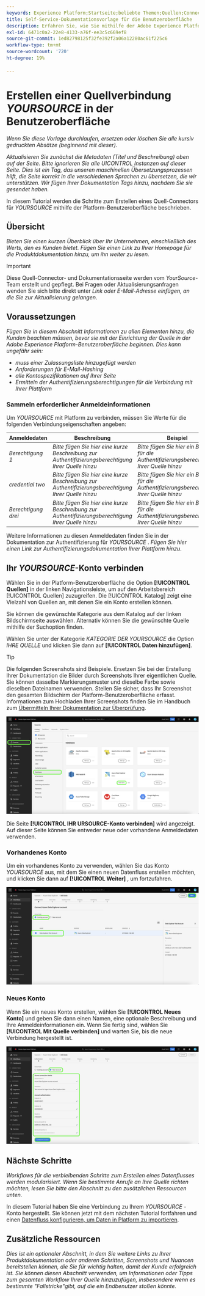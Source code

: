 ```yaml
---
keywords: Experience Platform;Startseite;beliebte Themen;Quellen;Connectoren;Quell-Connectoren;Quellen-SDK;SDK
title: Self-Service-Dokumentationsvorlage für die Benutzeroberfläche
description: Erfahren Sie, wie Sie mithilfe der Adobe Experience Platform-Benutzeroberfläche eine Quellverbindung von YOURSOURCE erstellen.
exl-id: 6471c0a2-22e8-4133-a76f-ee3c5c669ef8
source-git-commit: 1ed82798125f32fe392f2a06a12280ac61f225c6
workflow-type: tm+mt
source-wordcount: '720'
ht-degree: 19%

---
```


# Erstellen einer Quellverbindung *YOURSOURCE* in der Benutzeroberfläche

*Wenn Sie diese Vorlage durchlaufen, ersetzen oder löschen Sie alle kursiv gedruckten Absätze (beginnend mit dieser).*

*Aktualisieren Sie zunächst die Metadaten (Titel und Beschreibung) oben auf der Seite. Bitte ignorieren Sie alle UICONTROL Instanzen auf dieser Seite. Dies ist ein Tag, das unseren maschinellen Übersetzungsprozessen hilft, die Seite korrekt in die verschiedenen Sprachen zu übersetzen, die wir unterstützen. Wir fügen Ihrer Dokumentation Tags hinzu, nachdem Sie sie gesendet haben.*

In diesem Tutorial werden die Schritte zum Erstellen eines Quell-Connectors für *YOURSOURCE* mithilfe der Platform-Benutzeroberfläche beschrieben.

## Übersicht

*Bieten Sie einen kurzen Überblick über Ihr Unternehmen, einschließlich des Werts, den es Kunden bietet. Fügen Sie einen Link zu Ihrer Homepage für die Produktdokumentation hinzu, um ihn weiter zu lesen.*

>[!IMPORTANT]
>
>Diese Quell-Connector- und Dokumentationsseite werden vom *YourSource*-Team erstellt und gepflegt. Bei Fragen oder Aktualisierungsanfragen wenden Sie sich bitte direkt unter *Link oder E-Mail-Adresse einfügen, an die Sie zur Aktualisierung gelangen*.

## Voraussetzungen

*Fügen Sie in diesem Abschnitt Informationen zu allen Elementen hinzu, die Kunden beachten müssen, bevor sie mit der Einrichtung der Quelle in der Adobe Experience Platform-Benutzeroberfläche beginnen. Dies kann ungefähr sein:*

* *muss einer Zulassungsliste hinzugefügt werden*
* *Anforderungen für E-Mail-Hashing*
* *alle Kontospezifikationen auf Ihrer Seite*
* *Ermitteln der Authentifizierungsberechtigungen für die Verbindung mit Ihrer Plattform*

### Sammeln erforderlicher Anmeldeinformationen

Um *YOURSOURCE* mit Platform zu verbinden, müssen Sie Werte für die folgenden Verbindungseigenschaften angeben:

| Anmeldedaten | Beschreibung | Beispiel |
| --- | --- | --- |
| *Berechtigung 1* | *Bitte fügen Sie hier eine kurze Beschreibung zur Authentifizierungsberechtigung Ihrer Quelle hinzu* | *Bitte fügen Sie hier ein Beispiel für die Authentifizierungsberechtigung Ihrer Quelle hinzu* |
| *credential two* | *Bitte fügen Sie hier eine kurze Beschreibung zur Authentifizierungsberechtigung Ihrer Quelle hinzu* | *Bitte fügen Sie hier ein Beispiel für die Authentifizierungsberechtigung Ihrer Quelle hinzu* |
| *Berechtigung drei* | *Bitte fügen Sie hier eine kurze Beschreibung zur Authentifizierungsberechtigung Ihrer Quelle hinzu* | *Bitte fügen Sie hier ein Beispiel für die Authentifizierungsberechtigung Ihrer Quelle hinzu* |

Weitere Informationen zu diesen Anmeldedaten finden Sie in der Dokumentation zur Authentifizierung für *YOURSOURCE* . *Fügen Sie hier einen Link zur Authentifizierungsdokumentation Ihrer Plattform hinzu*.

## Ihr *YOURSOURCE*-Konto verbinden

Wählen Sie in der Platform-Benutzeroberfläche die Option **[!UICONTROL Quellen]** in der linken Navigationsleiste, um auf den Arbeitsbereich [!UICONTROL Quellen] zuzugreifen. Die [!UICONTROL Katalog] zeigt eine Vielzahl von Quellen an, mit denen Sie ein Konto erstellen können.

Sie können die gewünschte Kategorie aus dem Katalog auf der linken Bildschirmseite auswählen. Alternativ können Sie die gewünschte Quelle mithilfe der Suchoption finden.

Wählen Sie unter der Kategorie *KATEGORIE DER YOURSOURCE* die Option *IHRE QUELLE* und klicken Sie dann auf **[!UICONTROL Daten hinzufügen]**.

>[!TIP]
>
>Die folgenden Screenshots sind Beispiele. Ersetzen Sie bei der Erstellung Ihrer Dokumentation die Bilder durch Screenshots Ihrer eigentlichen Quelle. Sie können dasselbe Markierungsmuster und dieselbe Farbe sowie dieselben Dateinamen verwenden. Stellen Sie sicher, dass Ihr Screenshot den gesamten Bildschirm der Platform-Benutzeroberfläche erfasst. Informationen zum Hochladen Ihrer Screenshots finden Sie im Handbuch zum [Übermitteln Ihrer Dokumentation zur Überprüfung](./github.md).

![Katalog](../assets/ui/catalog.png)

Die Seite **[!UICONTROL IHR URSOURCE-Konto verbinden]** wird angezeigt. Auf dieser Seite können Sie entweder neue oder vorhandene Anmeldedaten verwenden.

### Vorhandenes Konto

Um ein vorhandenes Konto zu verwenden, wählen Sie das Konto *YOURSOURCE* aus, mit dem Sie einen neuen Datenfluss erstellen möchten, und klicken Sie dann auf **[!UICONTROL Weiter]** , um fortzufahren.

![vorhanden](../assets/ui/existing.png)

### Neues Konto

Wenn Sie ein neues Konto erstellen, wählen Sie **[!UICONTROL Neues Konto]** und geben Sie dann einen Namen, eine optionale Beschreibung und Ihre Anmeldeinformationen ein. Wenn Sie fertig sind, wählen Sie **[!UICONTROL Mit Quelle verbinden]** und warten Sie, bis die neue Verbindung hergestellt ist.

![neu](../assets/ui/new.png)

## Nächste Schritte

*Workflows für die verbleibenden Schritte zum Erstellen eines Datenflusses werden modularisiert. Wenn Sie bestimmte Anrufe an Ihre Quelle richten möchten, lesen Sie bitte den Abschnitt zu den zusätzlichen Ressourcen unten.*

In diesem Tutorial haben Sie eine Verbindung zu Ihrem *YOURSOURCE* -Konto hergestellt. Sie können jetzt mit dem nächsten Tutorial fortfahren und einen [Datenfluss konfigurieren, um Daten in Platform zu importieren](https://experienceleague.adobe.com/docs/experience-platform/sources/ui-tutorials/dataflow/crm.html).

## Zusätzliche Ressourcen

*Dies ist ein optionaler Abschnitt, in dem Sie weitere Links zu Ihrer Produktdokumentation oder anderen Schritten, Screenshots und Nuancen bereitstellen können, die Sie für wichtig halten, damit der Kunde erfolgreich ist. Sie können diesen Abschnitt verwenden, um Informationen oder Tipps zum gesamten Workflow Ihrer Quelle hinzuzufügen, insbesondere wenn es bestimmte &quot;Fallstricke&quot;gibt, auf die ein Endbenutzer stoßen könnte.*
